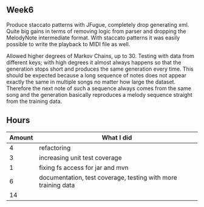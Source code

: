 ## Week6

Produce staccato patterns with JFugue, completely drop generating xml. Quite big gains in terms of removing logic from parser and dropping the MelodyNote intermediate format. With staccato patterns it was easily possible to write the playback to MIDI file as well.

Allowed higher degrees of Markov Chains, up to 30. Testing with data from different keys; with high degrees it almost always happens so that the generation stops short and produces the same generation every time. This should be expected because a long sequence of notes does not appear exactly the same in multiple songs no matter how large the dataset. Therefore the next note of such a sequence always comes from the same song and the generation basically reproduces a melody sequence straight from the training data.


## Hours

|Amount|What I did|
|-|-|
|4|refactoring|
|3|increasing unit test coverage|
|1|fixing fs access for jar and mvn|
|6|documentation, test coverage, testing with more training data|
|14||
